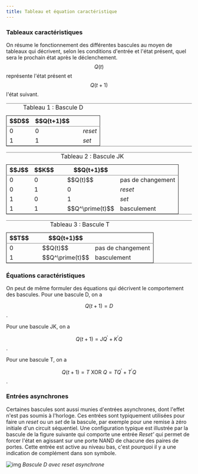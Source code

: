 ```yaml
---
title: Tableau et équation caractéristique
---
```


### Tableaux caractéristiques

On résume le fonctionnement des différentes bascules au moyen de tableaux qui décrivent, selon les conditions d'entrée et l'état présent, quel sera le prochain état après le déclenchement. $$Q(t)$$ représente l'état présent et  $$Q(t+1)$$ l'état suivant.



<table id="orgd45c9c7" border="2" cellspacing="0" cellpadding="6" rules="groups" frame="hsides">
<caption class="t-above"><span class="table-number">Tableau 1 :</span> Bascule D</caption>

<colgroup>
<col  class="org-right" />

<col  class="org-right" />

<col  class="org-left" />

<col  class="org-left" />
</colgroup>
<thead>
<tr>
<th scope="col" class="org-right">$$D$$</th>
<th scope="col" class="org-right">$$Q(t+1)$$</th>
<th scope="col" class="org-left">&#xa0;</th>
<th scope="col" class="org-left">&#xa0;</th>
</tr>
</thead>

<tbody>
<tr>
<td class="org-right">0</td>
<td class="org-right">0</td>
<td class="org-left">&#xa0;</td>
<td class="org-left"><i>reset</i></td>
</tr>


<tr>
<td class="org-right">1</td>
<td class="org-right">1</td>
<td class="org-left">&#xa0;</td>
<td class="org-left"><i>set</i></td>
</tr>
</tbody>
</table>

<table id="org0899270" border="2" cellspacing="0" cellpadding="6" rules="groups" frame="hsides">
<caption class="t-above"><span class="table-number">Tableau 2 :</span> Bascule JK</caption>

<colgroup>
<col  class="org-right" />

<col  class="org-right" />

<col  class="org-left" />

<col  class="org-left" />

<col  class="org-left" />
</colgroup>
<thead>
<tr>
<th scope="col" class="org-right">$$J$$</th>
<th scope="col" class="org-right">$$K$$</th>
<th scope="col" class="org-left">&#xa0;</th>
<th scope="col" class="org-left">$$Q(t+1)$$</th>
<th scope="col" class="org-left">&#xa0;</th>
</tr>
</thead>

<tbody>
<tr>
<td class="org-right">0</td>
<td class="org-right">0</td>
<td class="org-left">&#xa0;</td>
<td class="org-left">$$Q(t)$$</td>
<td class="org-left">pas de changement</td>
</tr>


<tr>
<td class="org-right">0</td>
<td class="org-right">1</td>
<td class="org-left">&#xa0;</td>
<td class="org-left">0</td>
<td class="org-left"><i>reset</i></td>
</tr>


<tr>
<td class="org-right">1</td>
<td class="org-right">0</td>
<td class="org-left">&#xa0;</td>
<td class="org-left">1</td>
<td class="org-left"><i>set</i></td>
</tr>


<tr>
<td class="org-right">1</td>
<td class="org-right">1</td>
<td class="org-left">&#xa0;</td>
<td class="org-left">$$Q^\prime(t)$$</td>
<td class="org-left">basculement</td>
</tr>
</tbody>
</table>

<table id="org29d5fb7" border="2" cellspacing="0" cellpadding="6" rules="groups" frame="hsides">
<caption class="t-above"><span class="table-number">Tableau 3 :</span> Bascule T</caption>

<colgroup>
<col  class="org-right" />

<col  class="org-left" />

<col  class="org-left" />

<col  class="org-left" />
</colgroup>
<thead>
<tr>
<th scope="col" class="org-right">$$T$$</th>
<th scope="col" class="org-left">&#xa0;</th>
<th scope="col" class="org-left">$$Q(t+1)$$</th>
<th scope="col" class="org-left">&#xa0;</th>
</tr>
</thead>

<tbody>
<tr>
<td class="org-right">0</td>
<td class="org-left">&#xa0;</td>
<td class="org-left">$$Q(t)$$</td>
<td class="org-left">pas de changement</td>
</tr>


<tr>
<td class="org-right">1</td>
<td class="org-left">&#xa0;</td>
<td class="org-left">$$Q^\prime(t)$$</td>
<td class="org-left">basculement</td>
</tr>
</tbody>
</table>




### Équations caractéristiques

On peut de même formuler des équations qui décrivent le comportement des bascules. Pour une bascule D, on a

$$ Q(t+1) = D $$.

Pour une bascule JK, on a

$$ Q(t+1) =J Q^\prime + K^\prime Q $$.

Pour une bascule T, on a

$$ Q(t+1) = T \mbox{ XOR } Q = T Q^\prime + T^\prime Q $$.


### Entrées asynchrones

Certaines bascules sont aussi munies d'entrées asynchrones, dont
l'effet n'est pas soumis à l'horloge. Ces entrées sont typiquement
utilisées pour faire un *reset* ou un *set* de la bascule, par exemple
pour une remise à zéro initiale d'un circuit séquentiel. Une
configuration typique est illustrée par la bascule de la figure
suivante qui comporte une entrée *Reset'* qui permet de
forcer l'état en agissant sur une porte NAND de chacune des paires de
portes. Cette entrée est active au niveau bas, c'est pourquoi il y a une indication de complément dans son symbole.

![img]({{site.baseurl}}/img/D_front_montant_setasyn.svg "Bascule D avec reset asynchrone")
*Bascule D avec reset asynchrone*

